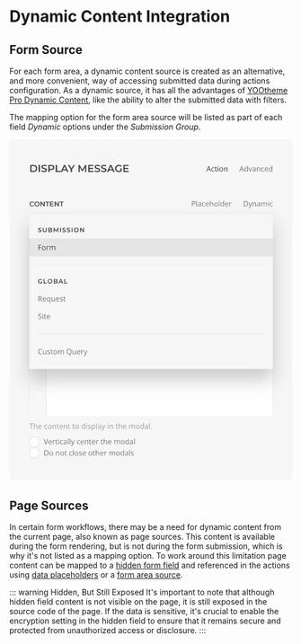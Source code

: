 # Dynamic Content Integration

## Form Source

For each form area, a dynamic content source is created as an alternative, and more convenient, way of accessing submitted data during actions configuration. As a dynamic source, it has all the advantages of [YOOtheme Pro Dynamic Content](https://yootheme.com/support/yootheme-pro/joomla/dynamic-content), like the ability to alter the submitted data with filters.

The mapping option for the form area source will be listed as part of each field _Dynamic_ options under the _Submission Group_.

![Form Dynamic Content](./assets/form-dynamic-content.webp)

## Page Sources

In certain form workflows, there may be a need for dynamic content from the current page, also known as page sources. This content is available during the form rendering, but is not during the form submission, which is why it's not listed as a mapping option. To work around this limitation page content can be mapped to a [hidden form field](./elements#hidden) and referenced in the actions using [data placeholders](./form-area#data-placeholders) or a [form area source](./form-area#form-area-source).

::: warning Hidden, But Still Exposed
It's important to note that although hidden field content is not visible on the page, it is still exposed in the source code of the page. If the data is sensitive, it's crucial to enable the encryption setting in the hidden field to ensure that it remains secure and protected from unauthorized access or disclosure.
:::
